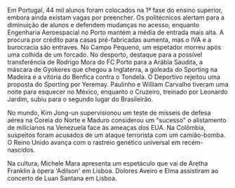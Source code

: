 Em Portugal, 44 mil alunos foram colocados na 1ª fase do ensino superior, embora ainda existam vagas por preencher. Os politécnicos alertam para a diminuição de alunos e defendem mudanças no acesso, enquanto Engenharia Aeroespacial no Porto mantém a média de entrada mais alta. A procura por crédito para casas pré-fabricadas aumenta, mas o IVA e a burocracia são entraves. No Campo Pequeno, um espetador morreu após uma colhida de um forcado. No desporto, destaque para a possível transferência de Rodrigo Mora do FC Porto para a Arábia Saudita, a máscara de Gyokeres que chegou a Inglaterra, a goleada do Sporting na Madeira e a vitória do Benfica contra o Tondela. O Deportivo rejeitou uma proposta do Sporting por Yeremay. Paulinho e William Carvalho tiveram uma noite para esquecer no México, enquanto o Cruzeiro, treinado por Leonardo Jardim, subiu para o segundo lugar do Brasileirão.

No mundo, Kim Jong-un supervisionou um teste de mísseis de defesa aérea na Coreia do Norte e Maduro considerou um "sucesso" o alistamento de milicianos na Venezuela face às ameaças dos EUA. Na Colômbia, suspeitos foram acusados de um ataque terrorista com um camião-bomba. O Reino Unido avança com o rastreio genético universal em recém-nascidos.

Na cultura, Michele Mara apresenta um espetáculo que vai de Aretha Franklin à ópera 'Adilson' em Lisboa. Dolores Aveiro e Elma assistiram ao concerto de Luan Santana em Lisboa.
